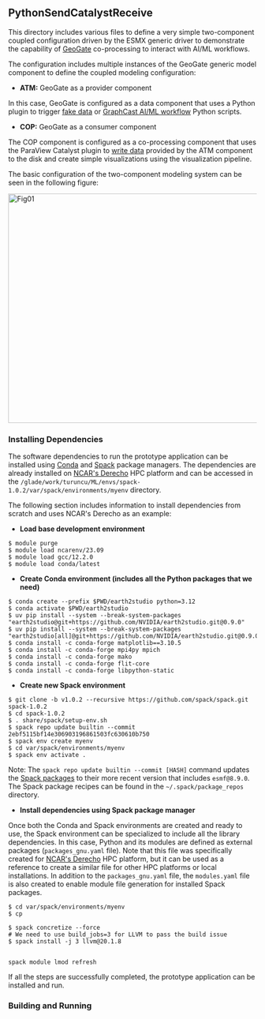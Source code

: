 ## PythonSendCatalystReceive

This directory includes various files to define a very simple two-component coupled configuration driven by the ESMX generic driver to demonstrate the capability of [GeoGate](https://github.com/geogate-io/GeoGate) co-processing to interact with AI/ML workflows.

The configuration includes multiple instances of the GeoGate generic model component to define the coupled modeling configuration:

- **ATM:** GeoGate as a provider component

In this case, GeoGate is configured as a data component that uses a Python plugin to trigger [fake data](https://github.com/geogate-io/GeoGateApps/blob/main/PythonSendCatalystRecv/data_fake.py) or [GraphCast AI/ML workflow](https://github.com/geogate-io/GeoGateApps/blob/main/PythonSendCatalystRecv/data_graphcast.py) Python scripts.

- **COP:** GeoGate as a consumer component

The COP component is configured as a co-processing component that uses the ParaView Catalyst plugin to [write data](https://github.com/geogate-io/GeoGateApps/blob/main/PythonSendCatalystRecv/catalyst_grid_writer.py) provided by the ATM component to the disk and create simple visualizations using the visualization pipeline.

The basic configuration of the two-component modeling system can be seen in the following figure:

<img width="668" height="465" alt="Fig01" src="https://github.com/user-attachments/assets/6021c2ee-8f68-4fe6-929e-726a7022bd87" />

### Installing Dependencies

The software dependencies to run the prototype application can be installed using [Conda](https://conda-forge.org) and [Spack](https://spack.io) package managers. The dependencies are already installed on [NCAR's Derecho](https://ncar-hpc-docs.readthedocs.io/en/latest/compute-systems/derecho/) HPC platform and can be accessed in the `/glade/work/turuncu/ML/envs/spack-1.0.2/var/spack/environments/myenv` directory.

The following section includes information to install dependencies from scratch and uses NCAR's Derecho as an example:

- **Load base development environment**

```console
$ module purge 
$ module load ncarenv/23.09 
$ module load gcc/12.2.0
$ module load conda/latest
```
- **Create Conda environment (includes all the Python packages that we need)**

```console
$ conda create --prefix $PWD/earth2studio python=3.12
$ conda activate $PWD/earth2studio
$ uv pip install --system --break-system-packages "earth2studio@git+https://github.com/NVIDIA/earth2studio.git@0.9.0"
$ uv pip install --system --break-system-packages "earth2studio[all]@git+https://github.com/NVIDIA/earth2studio.git@0.9.0"
$ conda install -c conda-forge matplotlib==3.10.5
$ conda install -c conda-forge mpi4py mpich
$ conda install -c conda-forge mako
$ conda install -c conda-forge flit-core
$ conda install -c conda-forge libpython-static
```

- **Create new Spack environment**

```console
$ git clone -b v1.0.2 --recursive https://github.com/spack/spack.git spack-1.0.2
$ cd spack-1.0.2
$ . share/spack/setup-env.sh
$ spack repo update builtin --commit 2ebf5115bf14e306903196861503fc630610b750
$ spack env create myenv
$ cd var/spack/environments/myenv
$ spack env activate .
```
Note: The `spack repo update builtin --commit [HASH]` command updates the [Spack packages](https://github.com/spack/spack-packages) to their more recent version that includes `esmf@8.9.0`. The Spack package recipes can be found in the `~/.spack/package_repos` directory.

- **Install dependencies using Spack package manager**

Once both the Conda and Spack environments are created and ready to use, the Spack environment can be specialized to include all the library dependencies. In this case, Python and its modules are defined as external packages (`packages_gnu.yaml` file). Note that this file was specifically created for [NCAR's Derecho](https://ncar-hpc-docs.readthedocs.io/en/latest/compute-systems/derecho/) HPC platform, but it can be used as a reference to create a similar file for other HPC platforms or local installations. In addition to the `packages_gnu.yaml` file, the `modules.yaml` file is also created to enable module file generation for installed Spack packages.

```console
$ cd var/spack/environments/myenv
$ cp 

$ spack concretize --force
# We need to use build_jobs=3 for LLVM to pass the build issue
$ spack install -j 3 llvm@20.1.8


spack module lmod refresh
```

If all the steps are successfully completed, the prototype application can be installed and run.

### Building and Running
